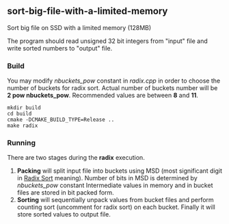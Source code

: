## sort-big-file-with-a-limited-memory
Sort big file on SSD with a limited memory (128MB)

The program should read unsigned 32 bit integers from "input" file and write sorted numbers to "output" file. 


### Build

You may modify _nbuckets_pow_ constant in _radix.cpp_ in order to choose the number of buckets for radix sort. 
Actual number of buckets number will be **2 pow nbuckets_pow**.
Recommended values are between **8** and **11**. 

```shell
mkdir build
cd build
cmake -DCMAKE_BUILD_TYPE=Release ..
make radix
```

### Running
There are two stages during the **radix** execution.
1. **Packing** will split input file into buckets using 
MSD (most significant digit in 
[Radix Sort](https://en.wikipedia.org/wiki/Radix_sort) meaning). 
Number of bits in MSD is determined by _nbuckets_pow_ constant 
Intermediate values in memory and in bucket files are stored 
in bit packed form.
2. **Sorting** will sequentially unpack values from bucket files and perform counting sort (uncomment for radix sort) on each bucket. Finally it will store sorted values to output file. 

[Radix sort]: https://en.wikipedia.org/wiki/Radix_sort
